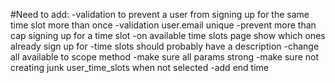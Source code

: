 #Need to add:
  -validation to prevent a user from signing up for the same time slot more than once
  -validation user.email unique
  -prevent more than cap signing up for a time slot
  -on available time slots page show which ones already sign up for
  -time slots should probably have a description
  -change all available to scope method
  -make sure all params strong
  -make sure not creating junk user_time_slots when not selected
  -add end time
